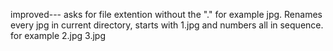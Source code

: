 
improved---
asks for file extention without the "."  for example jpg.  Renames every jpg in current directory, starts with 1.jpg and numbers all in sequence. for example 2.jpg 3.jpg

